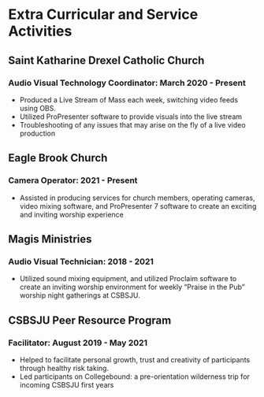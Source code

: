 # Extra Curricular and Service Activities

## Saint Katharine Drexel Catholic Church
### Audio Visual Technology Coordinator: March 2020 - Present

* Produced a Live Stream of Mass each week, switching video feeds using OBS.
* Utilized ProPresenter software to provide visuals into the live stream
* Troubleshooting of any issues that may arise on the fly of a live video production

## Eagle Brook Church
### Camera Operator: 2021 - Present

* Assisted in producing services for church members, operating cameras, video mixing software, and ProPresenter 7 software to create an exciting and inviting worship experience

## Magis Ministries
### Audio Visual Technician: 2018 - 2021

* Utilized sound mixing equipment, and utilized Proclaim software to create an inviting worship environment for weekly “Praise in the Pub” worship night gatherings at CSBSJU. 

## CSBSJU Peer Resource Program
### Facilitator: August 2019 - May 2021

* Helped to facilitate personal growth, trust and creativity of participants through healthy risk taking.
* Led participants on Collegebound: a pre-orientation wilderness trip for incoming CSBSJU first years
